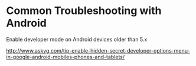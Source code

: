 # Common Troubleshooting with Android

Enable developer mode on Android devices older than 5.x

http://www.askvg.com/tip-enable-hidden-secret-developer-options-menu-in-google-android-mobiles-phones-and-tablets/
